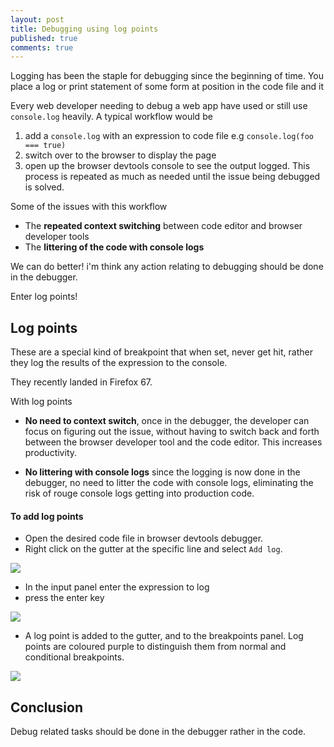 ```yaml
---
layout: post
title: Debugging using log points
published: true
comments: true
---
```


Logging has been the staple for debugging since the beginning of time. You place a log or print statement of
some form at position in the code file and it

<!--more-->

Every web developer needing to debug a web app have used or still use `console.log` heavily.
A typical workflow would be

1. add a `console.log` with an expression to code file e.g `console.log(foo === true)`
2. switch over to the browser to display the page
3. open up the browser devtools console to see the output logged.
   This process is repeated as much as needed until the issue being debugged is solved.

Some of the issues with this workflow

- The **repeated context switching** between code editor and browser developer tools
- The **littering of the code with console logs**

We can do better! i'm think any action relating to debugging should be done in the debugger.

Enter log points!

## Log points

These are a special kind of breakpoint that when set, never get hit, rather they log the results of
the expression to the console.

They recently landed in Firefox 67.

With log points

- **No need to context switch**, once in the debugger, the developer can focus on figuring out the issue,
  without having to switch back and forth between the browser developer tool and the code editor. This increases productivity.

- **No littering with console logs** since the logging is now done in the debugger, no need to litter the code with
  console logs, eliminating the risk of rouge console logs getting into production code.

#### To add log points

- Open the desired code file in browser devtools debugger.
- Right click on the gutter at the specific line and select `Add log`.

![][log-points-4]

- In the input panel enter the expression to log
- press the enter key

![][log-points-2]

- A log point is added to the gutter, and to the breakpoints panel. Log points are coloured purple to distinguish them from
  normal and conditional breakpoints.

![][log-points-3]

## Conclusion

Debug related tasks should be done in the debugger rather in the code.

[log-points-4]: /assets/imgs/log-points-4.jpeg
[log-points-2]: /assets/imgs/log-points-2.jpeg
[log-points-3]: /assets/imgs/log-points-3.jpeg
